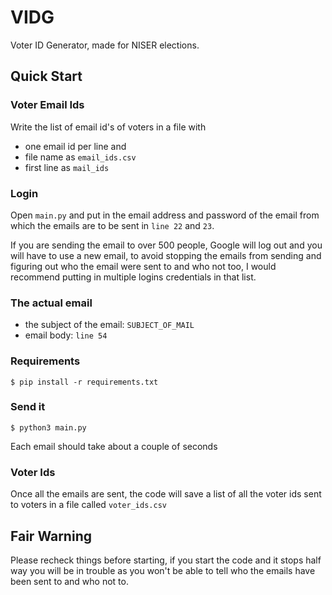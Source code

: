 # VIDG
Voter ID Generator, made for NISER elections.

## Quick Start

### Voter Email Ids

Write the list of email id's of voters in a file with
- one email id per line and
- file name as `email_ids.csv`
- first line as `mail_ids`

### Login

Open `main.py` and put in the email address and password of the email from which
the emails are to be sent in `line 22` and `23`.

If you are sending the email to over 500 people, Google will log out and you will
have to use a new email, to avoid stopping the emails from sending and figuring
out who the email were sent to and who not too, I would recommend putting in
multiple logins credentials in that list.

### The actual email

- the subject of the email: `SUBJECT_OF_MAIL`
- email body: `line 54`

### Requirements

````
$ pip install -r requirements.txt
````

### Send it

````
$ python3 main.py
````

Each email should take about a couple of seconds

### Voter Ids

Once all the emails are sent, the code will save a list of all the voter ids
sent to voters in a file called `voter_ids.csv`

## Fair Warning

Please recheck things before starting, if you start the code and it stops half
way you will be in trouble as you won't be able to tell who the emails have been
sent to and who not to.
